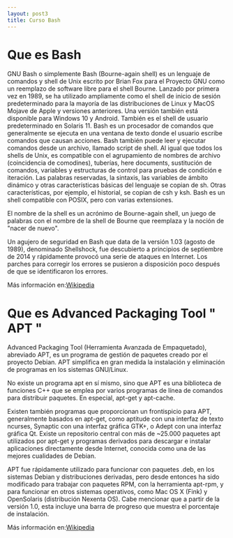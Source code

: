 ```yaml
---
layout: post3
title: Curso Bash
---
```


# Que es Bash

GNU Bash o simplemente Bash (Bourne-again shell) es un lenguaje de comandos y shell de Unix escrito por Brian Fox para el Proyecto GNU como un reemplazo de software libre para el shell Bourne. Lanzado por primera vez en 1989, se ha utilizado ampliamente como el shell de inicio de sesión predeterminado para la mayoría de las distribuciones de Linux y MacOS Mojave de Apple y versiones anteriores. Una versión también está disponible para Windows 10 y Android.  También es el shell de usuario predeterminado en Solaris 11.
Bash es un procesador de comandos que generalmente se ejecuta en una ventana de texto donde el usuario escribe comandos que causan acciones. Bash también puede leer y ejecutar comandos desde un archivo, llamado script de shell. Al igual que todos los shells de Unix, es compatible con el agrupamiento de nombres de archivo (coincidencia de comodines), tuberías, here documents, sustitución de comandos, variables y estructuras de control para pruebas de condición e iteración. Las palabras reservadas, la sintaxis, las variables de ámbito dinámico y otras características básicas del lenguaje se copian de sh. Otras características, por ejemplo, el historial, se copian de csh y ksh. Bash es un shell compatible con POSIX, pero con varias extensiones.

El nombre de la shell es un acrónimo de Bourne-again shell, un juego de palabras con el nombre de la shell de Bourne que reemplaza​ y la noción de "nacer de nuevo".

Un agujero de seguridad en Bash que data de la versión 1.03 (agosto de 1989), denominado Shellshock, fue descubierto a principios de septiembre de 2014 y rápidamente provocó una serie de ataques en Internet.  Los parches para corregir los errores se pusieron a disposición poco después de que se identificaron los errores.

Más información en: ​<a href="https://es.wikipedia.org/wiki/Bash" target="_blank">Wikipedia</a>

# Que es Advanced Packaging Tool " APT "

Advanced Packaging Tool (Herramienta Avanzada de Empaquetado), abreviado APT, es un programa de gestión de paquetes creado por el proyecto Debian. APT simplifica en gran medida la instalación y eliminación de programas en los sistemas GNU/Linux.

No existe un programa apt en sí mismo, sino que APT es una biblioteca de funciones C++ que se emplea por varios programas de línea de comandos para distribuir paquetes. En especial, apt-get y apt-cache.

Existen también programas que proporcionan un frontispicio para APT, generalmente basados en apt-get, como aptitude con una interfaz de texto ncurses, Synaptic con una interfaz gráfica GTK+, o Adept con una interfaz gráfica Qt. Existe un repositorio central con más de ~25.000 paquetes apt utilizados por apt-get y programas derivados para descargar e instalar aplicaciones directamente desde Internet, conocida como una de las mejores cualidades de Debian.

APT fue rápidamente utilizado para funcionar con paquetes .deb, en los sistemas Debian y distribuciones derivadas, pero desde entonces ha sido modificado para trabajar con paquetes RPM, con la herramienta apt-rpm, y para funcionar en otros sistemas operativos, como Mac OS X (Fink) y OpenSolaris (distribución Nexenta OS). Cabe mencionar que a partir de la versión 1.0, esta incluye una barra de progreso que muestra el porcentaje de instalación.

Más información en: ​<a href="https://es.wikipedia.org/wiki/Advanced_Packaging_Tool" target="_blank">Wikipedia</a>
